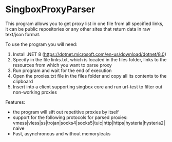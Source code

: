 # SingboxProxyParser

This program allows you to get proxy list in one file from all specified links, it can be public repositories or any other sites that return data in raw text/json format.

To use the program you will need:
1. Install .NET 8 (https://dotnet.microsoft.com/en-us/download/dotnet/8.0)
2. Specify in the file links.txt, which is located in the files folder, links to the resources from which you want to parse proxy
3. Run program and wait for the end of execution
4. Open the proxies.txt file in the files folder and copy all its contents to the clipboard
5. Insert into a client supporting singbox core and run url-test to filter out non-working proxies

Features:
- the program will sift out repetitive proxies by itself
- support for the following protocols for parsed proxies: vmess|vless|ss|trojan|socks4|socks5|tuic|http|https|hysteria|hysteria2|naive
- Fast, asynchronous and without memoryleaks
